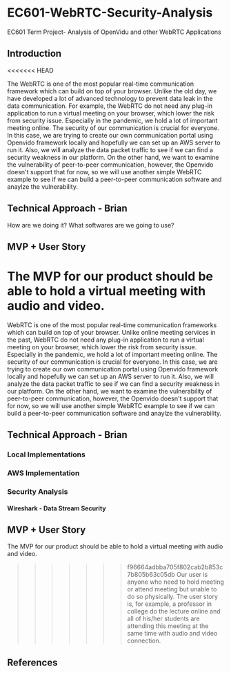# EC601-WebRTC-Security-Analysis

EC601 Term Project- Analysis of OpenVidu and other WebRTC Applications

## Introduction
<<<<<<< HEAD

The WebRTC is one of the most popular real-time communication framework which can build on top of your browser. Unlike the old day, we have developed a lot of advanced technology to prevent data leak in the data communication. For example, the WebRTC do not need any plug-in application to run a virtual meeting on your browser, which lower the risk from security issue. Especially in the pandemic, we hold a lot of important meeting online. The security of our communication is crucial for everyone. In this case, we are trying to create our own communication portal using Openvido framework locally and hopefully we can set up an AWS server to run it. Also, we will analyze the data packet traffic to see if we can find a security weakness in our platform. On the other hand, we want to examine the vulnerability of peer-to-peer communication, however, the Openvido doesn't support that for now, so we will use another simple WebRTC example to see if we can build a peer-to-peer communication software and anaylze the vulnerability.

## Technical Approach - Brian

How are we doing it? What softwares are we going to use?

## MVP + User Story

The MVP for our product should be able to hold a virtual meeting with audio and video.
=======
WebRTC is one of the most popular real-time communication frameworks which can build on top of your browser. Unlike online meeting services in the past, WebRTC do not need any plug-in application to run a virtual meeting on your browser, which lower the risk from security issue. Especially in the pandemic, we hold a lot of important meeting online. The security of our communication is crucial for everyone. In this case, we are trying to create our own communication portal using Openvido framework locally and hopefully we can set up an AWS server to run it. Also, we will analyze the data packet traffic to see if we can find a security weakness in our platform. On the other hand, we want to examine the vulnerability of peer-to-peer communication, however, the Openvido doesn't support that for now, so we will use another simple WebRTC example to see if we can build a peer-to-peer communication software and anaylze the vulnerability.
## Technical Approach - Brian 

### Local Implementations

### AWS Implementation

### Security Analysis

#### Wireshark - Data Stream Security

####


## MVP + User Story 
The MVP for our product should be able to hold a virtual meeting with audio and video. 
>>>>>>> f96664adbba705f802cab2b853c7b805b63c05db
Our user is anyone who need to hold meeting or attend meeting but unable to do so physically.
The user story is, for example, a professor in college do the lecture online and all of his/her students are attending this meeting at the same time with audio and video connection.

## References
